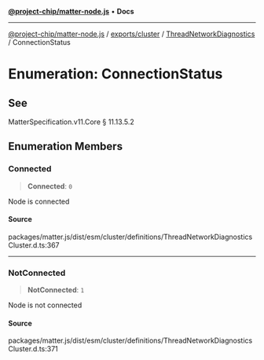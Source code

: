 [**@project-chip/matter-node.js**](../../../../../README.md) • **Docs**

***

[@project-chip/matter-node.js](../../../../../modules.md) / [exports/cluster](../../../README.md) / [ThreadNetworkDiagnostics](../README.md) / ConnectionStatus

# Enumeration: ConnectionStatus

## See

MatterSpecification.v11.Core § 11.13.5.2

## Enumeration Members

### Connected

> **Connected**: `0`

Node is connected

#### Source

packages/matter.js/dist/esm/cluster/definitions/ThreadNetworkDiagnosticsCluster.d.ts:367

***

### NotConnected

> **NotConnected**: `1`

Node is not connected

#### Source

packages/matter.js/dist/esm/cluster/definitions/ThreadNetworkDiagnosticsCluster.d.ts:371
